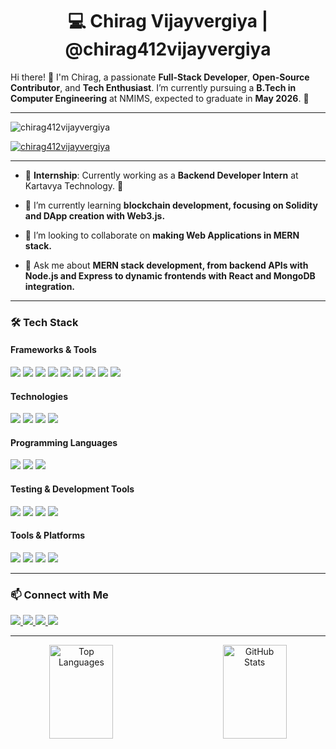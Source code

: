 <h1 align="center">💻 Chirag Vijayvergiya | @chirag412vijayvergiya </h1>

Hi there! 👋 I'm Chirag, a passionate **Full-Stack Developer**, **Open-Source Contributor**, and **Tech Enthusiast**. I’m currently pursuing a **B.Tech in Computer Engineering** at NMIMS, expected to graduate in **May 2026**. 🚀  

---

<p align="left"> <img src="https://komarev.com/ghpvc/?username=chirag412vijayvergiya&label=Profile%20views&color=0e75b6&style=flat" alt="chirag412vijayvergiya" /> </p>

<p align="left"> <a href="https://github.com/ryo-ma/github-profile-trophy"><img src="https://github-profile-trophy.vercel.app/?username=chirag412vijayvergiya" alt="chirag412vijayvergiya" /></a> </p>

---

- 🎯 **Internship**: Currently working as a **Backend Developer Intern** at Kartavya Technology. 🚀

- 🌱 I’m currently learning **blockchain development, focusing on Solidity and DApp creation with Web3.js.**

- 🤝 I’m looking to collaborate on **making Web Applications in MERN stack.**

- 💬 Ask me about **MERN stack development, from backend APIs with Node.js and Express to dynamic frontends with React and MongoDB integration.**

--- 

### 🛠️ **Tech Stack**  
#### **Frameworks & Tools**  
<p align="left">
  <img src="https://img.shields.io/badge/Next.js-000?logo=next.js&logoColor=white" />
  <img src="https://img.shields.io/badge/Node.js-339933?logo=node.js&logoColor=white" />
  <img src="https://img.shields.io/badge/React-61DAFB?logo=react&logoColor=black" />
  <img src="https://img.shields.io/badge/Express.js-000?logo=express&logoColor=white" />
  <img src="https://img.shields.io/badge/MongoDB-47A248?logo=mongodb&logoColor=white" />
  <img src="https://img.shields.io/badge/MySQL-4479A1?logo=mysql&logoColor=white" />
  <img src="https://img.shields.io/badge/Tailwind_CSS-06B6D4?logo=tailwind-css&logoColor=white" />
  <img src="https://img.shields.io/badge/HTML5-E34F26?logo=html5&logoColor=white" />
  <img src="https://img.shields.io/badge/CSS3-1572B6?logo=css3&logoColor=white" />
</p>


#### **Technologies**  
<p align="left">
  <img src="https://img.shields.io/badge/REST%20API-Enabled-brightgreen.svg" />
  <img src="https://img.shields.io/badge/Redux-764ABC?logo=redux&logoColor=white" />
  <img src="https://img.shields.io/badge/Ethereum-3C3C3D?logo=ethereum&logoColor=white" />
  <img src="https://img.shields.io/badge/Solidity-363636?logo=solidity&logoColor=white" />
</p>

#### **Programming Languages**  
<p align="left">
  <img src="https://img.shields.io/badge/C%2B%2B-20-lightgrey.svg" />
  <img src="https://img.shields.io/badge/Python-3.9-blue.svg" />
  <img src="https://img.shields.io/badge/JavaScript-ES6-yellow.svg" />
</p>

#### **Testing & Development Tools**  
<p align="left">
  <img src="https://img.shields.io/badge/Jest-C21325?logo=jest&logoColor=white" />
  <img src="https://img.shields.io/badge/Supertest-000?logo=testing-library&logoColor=white" />
  <img src="https://img.shields.io/badge/Husky-2E8B57?logo=husky&logoColor=white" />
  <img src="https://img.shields.io/badge/Postman-FF6C37?logo=postman&logoColor=white" />
</p>

#### **Tools & Platforms**  
<p align="left">
  <img src="https://img.shields.io/badge/Git-F05032?logo=git&logoColor=white" />
  <img src="https://img.shields.io/badge/GitHub-181717?logo=github&logoColor=white" />
  <img src="https://img.shields.io/badge/Vercel-000?logo=vercel&logoColor=white" />
  <img src="https://img.shields.io/badge/Android%20Studio-2020.3.1-green.svg" />
</p>

---

### 📫 **Connect with Me**
<p align="left">
  <a href="https://chirag-vijay.vercel.app/">
    <img src="https://img.shields.io/badge/Portfolio-%23000000.svg?&style=for-the-badge" />
  </a>
  <a href="https://www.linkedin.com/in/chirag-vijayvergiya-548635245/">
    <img src="https://img.shields.io/badge/LinkedIn-%230077B5.svg?&style=for-the-badge&logo=linkedin&logoColor=white" />
  </a>
  <a href="https://leetcode.com/u/chiragvijayvergiya/">
    <img src="https://img.shields.io/badge/LeetCode-%23FFA116.svg?&style=for-the-badge&logo=leetcode&logoColor=white" />
  </a>
  <a href="mailto:chiragvijayvergiya412@gmail.com">
    <img src="https://img.shields.io/badge/Email-%23D14836.svg?&style=for-the-badge&logo=gmail&logoColor=white" />
  </a>
</p>

---

<p align="center">
  <img align="left" src="https://github-readme-stats.vercel.app/api/top-langs/?username=chirag412vijayvergiya&layout=compact&theme=radical" alt="Top Languages" width="45%" height="150">
  <img align="right" src="https://github-readme-stats.vercel.app/api?username=chirag412vijayvergiya&show_icons=true&theme=radical" alt="GitHub Stats" width="45%" height="150">
</p>




<!-- <p><img align="center" src="https://github-readme-streak-stats.herokuapp.com/?user=chirag412vijayvergiya&" alt="chirag412vijayvergiya" /></p> -->
